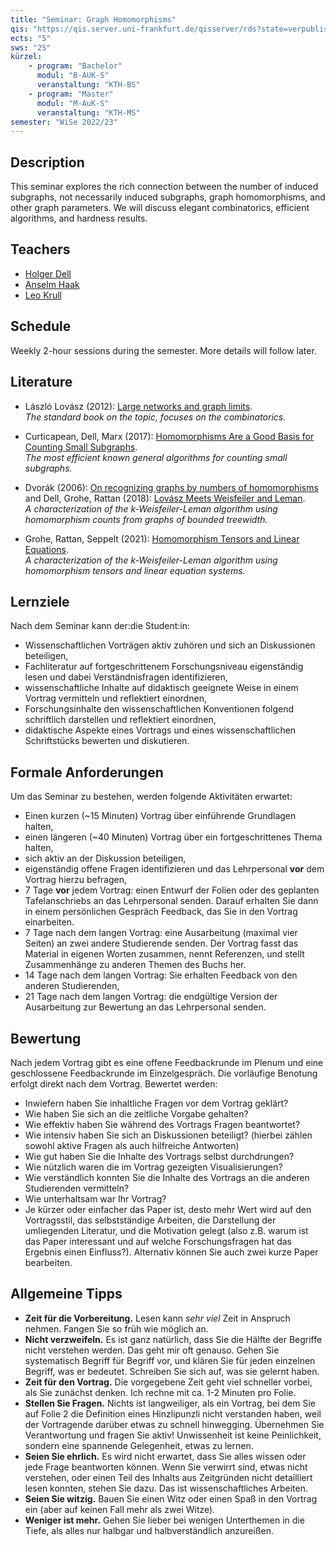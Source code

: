 ```yaml
---
title: "Seminar: Graph Homomorphisms"
qis: "https://qis.server.uni-frankfurt.de/qisserver/rds?state=verpublish&status=init&vmfile=no&publishid=340009&moduleCall=webInfo&publishConfFile=webInfo&publishSubDir=veranstaltung"
ects: "5"
sws: "2S"
kürzel:
    - program: "Bachelor"
      modul: "B-AUK-S"
      veranstaltung: "KTH-BS"
    - program: "Master"
      modul: "M-AuK-S"
      veranstaltung: "KTH-MS"
semester: "WiSe 2022/23"
---
```


## Description

This seminar explores the rich connection between the number of induced subgraphs, not necessarily induced subgraphs, graph homomorphisms, and other graph parameters.
We will discuss elegant combinatorics, efficient algorithms, and hardness results.

## Teachers

- [Holger Dell](/~dell/)
- [Anselm Haak](/~haak/)
- [Leo Krull](/~krull/)

## Schedule

Weekly 2-hour sessions during the semester. More details will follow later.

## Literature

- László Lovász (2012): [Large networks and graph limits](https://web.cs.elte.hu/~lovasz/bookxx/hombook-almost.final.pdf).\
  _The standard book on the topic, focuses on the combinatorics._

- Curticapean, Dell, Marx (2017): [Homomorphisms Are a Good Basis for Counting Small Subgraphs](https://arxiv.org/pdf/1705.01595).\
  _The most efficient known general algorithms for counting small subgraphs._

- Dvorák (2006): [On recognizing graphs by numbers of homomorphisms](https://iti.mff.cuni.cz/series/2006/287.pdf) and Dell, Grohe, Rattan (2018): [Lovász Meets Weisfeiler and Leman](https://arxiv.org/pdf/1802.08876).\
  _A characterization of the k-Weisfeiler-Leman algorithm using homomorphism counts from graphs of bounded treewidth._

- Grohe, Rattan, Seppelt (2021): [Homomorphism Tensors and Linear Equations](https://arxiv.org/pdf/2111.11313.pdf).\
  _A characterization of the k-Weisfeiler-Leman algorithm using homomorphism tensors and linear equation systems._

## Lernziele

Nach dem Seminar kann der:die Student:in:

- Wissenschaftlichen Vorträgen aktiv zuhören und sich an Diskussionen beteiligen,
- Fachliteratur auf fortgeschrittenem Forschungsniveau eigenständig lesen und dabei Verständnisfragen identifizieren,
- wissenschaftliche Inhalte auf didaktisch geeignete Weise in einem Vortrag vermitteln und reflektiert einordnen,
- Forschungsinhalte den wissenschaftlichen Konventionen folgend schriftlich darstellen und reflektiert einordnen,
- didaktische Aspekte eines Vortrags und eines wissenschaftlichen Schriftstücks bewerten und diskutieren.

## Formale Anforderungen

Um das Seminar zu bestehen, werden folgende Aktivitäten erwartet:

- Einen kurzen (~15 Minuten) Vortrag über einführende Grundlagen halten,
- einen längeren (~40 Minuten) Vortrag über ein fortgeschrittenes Thema halten,
- sich aktiv an der Diskussion beteiligen,
- eigenständig offene Fragen identifizieren und das Lehrpersonal **vor** dem Vortrag hierzu befragen,
- 7 Tage **vor** jedem Vortrag: einen Entwurf der Folien oder des geplanten Tafelanschriebs an das Lehrpersonal senden. Darauf erhalten Sie dann in einem persönlichen Gespräch Feedback, das Sie in den Vortrag einarbeiten.
- 7 Tage nach dem langen Vortrag: eine Ausarbeitung (maximal vier Seiten) an zwei andere Studierende senden. Der Vortrag fasst das Material in eigenen Worten zusammen, nennt Referenzen, und stellt Zusammenhänge zu anderen Themen des Buchs her.
- 14 Tage nach dem langen Vortrag: Sie erhalten Feedback von den anderen Studierenden,
- 21 Tage nach dem langen Vortrag: die endgültige Version der Ausarbeitung zur Bewertung an das Lehrpersonal senden.

## Bewertung

Nach jedem Vortrag gibt es eine offene Feedbackrunde im Plenum und eine geschlossene Feedbackrunde im Einzelgespräch. Die vorläufige Benotung erfolgt direkt nach dem Vortrag. Bewertet werden:

- Inwiefern haben Sie inhaltliche Fragen vor dem Vortrag geklärt?
- Wie haben Sie sich an die zeitliche Vorgabe gehalten?
- Wie effektiv haben Sie während des Vortrags Fragen beantwortet?
- Wie intensiv haben Sie sich an Diskussionen beteiligt? (hierbei zählen sowohl aktive Fragen als auch hilfreiche Antworten)
- Wie gut haben Sie die Inhalte des Vortrags selbst durchdrungen?
- Wie nützlich waren die im Vortrag gezeigten Visualisierungen?
- Wie verständlich konnten Sie die Inhalte des Vortrags an die anderen Studierenden vermitteln?
- Wie unterhaltsam war Ihr Vortrag?
- Je kürzer oder einfacher das Paper ist, desto mehr Wert wird auf den Vortragsstil, das selbstständige Arbeiten, die Darstellung der umliegenden Literatur, und die Motivation gelegt (also z.B. warum ist das Paper interessant und auf welche Forschungsfragen hat das Ergebnis einen Einfluss?). Alternativ können Sie auch zwei kurze Paper bearbeiten.

## Allgemeine Tipps

- **Zeit für die Vorbereitung.** Lesen kann _sehr viel_ Zeit in Anspruch nehmen. Fangen Sie so früh wie möglich an.
- **Nicht verzweifeln.** Es ist ganz natürlich, dass Sie die Hälfte der Begriffe nicht verstehen werden. Das geht mir oft genauso. Gehen Sie systematisch Begriff für Begriff vor, und klären Sie für jeden einzelnen Begriff, was er bedeutet. Schreiben Sie sich auf, was sie gelernt haben.
- **Zeit für den Vortrag.** Die vorgegebene Zeit geht viel schneller vorbei, als Sie zunächst denken. Ich rechne mit ca. 1-2 Minuten pro Folie.
- **Stellen Sie Fragen.** Nichts ist langweiliger, als ein Vortrag, bei dem Sie auf Folie 2 die Definition eines Hinzlipunzli nicht verstanden haben, weil der Vortragende darüber etwas zu schnell hinwegging. Übernehmen Sie Verantwortung und fragen Sie aktiv! Unwissenheit ist keine Peinlichkeit, sondern eine spannende Gelegenheit, etwas zu lernen.
- **Seien Sie ehrlich.** Es wird nicht erwartet, dass Sie alles wissen oder jede Frage beantworten können. Wenn Sie verwirrt sind, etwas nicht verstehen, oder einen Teil des Inhalts aus Zeitgründen nicht detailliert lesen konnten, stehen Sie dazu. Das ist wissenschaftliches Arbeiten.
- **Seien Sie witzig.** Bauen Sie einen Witz oder einen Spaß in den Vortrag ein (aber auf keinen Fall mehr als zwei Witze).
- **Weniger ist mehr.** Gehen Sie lieber bei wenigen Unterthemen in die Tiefe, als alles nur halbgar und halbverständlich anzureißen.
